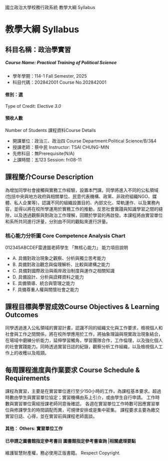 國立政治大學校務行政系統 教學大綱 Syllabus
# 教學大綱 Syllabus
##  科目名稱：政治學實習 
#####  Course Name: Practical Training of Political Science
  * 學年學期：114-1 Fall Semester, 2025 
  * 科目代碼：202842001 Course No.202842001
#### 修別：選
Type of Credit: Elective 
_3.0_
#### 預收人數
Number of Students
課程資料Course Details
  * 開課單位：政治三、政治四 Course Department:Political Science/B/3&4 
  * 授課老師：蔡中民 Instructor: TSAI CHUNG-MIN 
  * 先修科目：無Prerequisite(N/A)
  * 上課時間：五123 Session: fri08-11 
##  課程簡介Course Description
為增加同學社會接觸與實務工作經驗，設置本門課。同學將進入不同的公私領域(包括中央與地方政府與相關單位、民意代表機構、政黨、非政府組織NGO、媒體、私人企業等)，認識不同的組織設置目的、內部文化、常軌運作、以及業務內容，並得以將在校所學運用於實務工作的推動，反思社會實踐與知識學習之間的縫隙，以及透過觀察與對政治工作理解，回饋於學習的再啟發。本課程將由實習單位和系所共同進行評量，分別由不同的觀點來進行評量。
###  核心能力分析圖 Core Competence Analysis Chart
012345ABCDEF雷達圖老師學生
「無核心能力」 
能力項目說明
  * A. 具備對政治現象之觀察、分析與獨立思考能力
  * B. 具備對政治觀念與倫理解析、比較與建構之能力
  * C. 具備對國際政治與兩岸政治制度與運作之相關知識
  * D. 具備設計、分析與詮釋資料之能力
  * E. 具備領導、統合與管理之能力
  * F. 具備尊重人權與關懷社會之能力
##  課程目標與學習成效Course Objectives & Learning Outcomes 
同學透過進入公私領域的實習計畫，認識不同的組織文化與工作要求，檢視個人和社會與工作之間關係，將在校所學應用於工作，將抽象理論與現實政治現象結合，在場域中磨練分析能力，延伸學習觸角，學習團隊合作，工作倫理，以及強化個人的社會實踐能力。同時透過實習日誌的紀錄，觀察分析工作組織，以及檢視個人工作上的收穫以及瓶頸。
##  每周課程進度與作業要求 Course Schedule & Requirements
課程為實習，主要是在實習單位進行至少150小時的工作，為課程基本要求。超過時數由學生與實習單位協定；實習機構由系上引介，或由學生自行申請。
工作時數與實習單位需經授課老師同意後確認。
各週在實習單位工作時數可因應實習單位與修課學生的時間調配而異，可規律安排或是集中密集。
課程要求主要為繳交實習日誌、心得，並在實習前與課程老師面談。
####  其他： Others: 實習單位工作 
####  已申請之圖書館指定參考書目  圖書館指定參考書查詢 |相關處理要點
維護智慧財產權，務必使用正版書籍。 Respect Copyright.